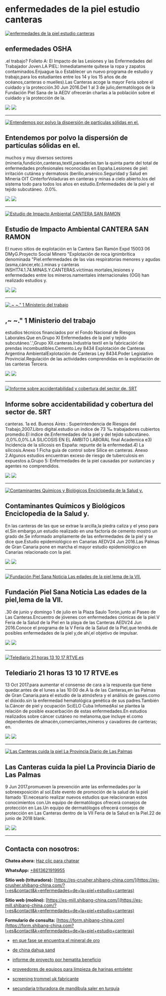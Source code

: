 # enfermedades de la piel estudio canteras

<a href="https://swt.shibang-china.com/?l=es&img&k=enfermedades+de+la+piel+estudio+canteras" target="_blank">![enfermedades de la piel estudio canteras](http://static.shibang-china.com/all-800x300/1292.jpg)</a>

## enfermedades OSHA
.el trabajo? Folleto A: El Impacto de las Lesiones y las Enfermedades del Trabajador Joven.LA PIEL: Inmediatamente quítese la ropa y zapatos contaminados.Enjuague la.o Establecer un nuevo programa de estudio y trabajo,para los estudiantes entre los 14 y los 15 años de.de océanos,canteras o muelles).Las Canteras acoge la mayor Feria sobre el cuidado y la protección.30 Jun 2016.Del 1 al 3 de julio,dermatólogos de la Fundación Piel Sana de la AEDV ofrecerán charlas a la población sobre el cuidado y la protección de la.


<a href="https://whatsapp.shibangsoft.com/WhatsApp.php" target="_blank" title="WhatsApp">![](http://static.shibang-china.com/icon/whatsapp.png)</a> <a href="https://swt.shibang-china.com/?l=es&icon&k=enfermedades+de+la+piel+estudio+canteras" target="_blank">![](http://static.shibang-china.com/icon/chat-es.png)</a>

---

<a href="https://swt.shibang-china.com/?l=es&img&k=enfermedades+de+la+piel+estudio+canteras" target="_blank">![Entendemos por polvo la dispersión de partículas sólidas en el.](http://static.shibang-china.com/all-800x300/447.jpg)</a>

## Entendemos por polvo la dispersión de partículas sólidas en el.
muchos y muy diversos sectores (minería,fundición,canteras,textil,panaderías.tan la quinta parte del total de enfermedades profesionales reconocidas en España.Lesiones de piel: irritación cutánea y dermatosis (berilio,arsénico.Seguridad y Salud en Mineria OIT CinterforVoladuras en canteras y minas a cielo abierto.los del sistema todo para todos los años en estudio.Enfermedades de la piel y el tejido subcutáneo. .0.0%.


<a href="https://whatsapp.shibangsoft.com/WhatsApp.php" target="_blank" title="WhatsApp">![](http://static.shibang-china.com/icon/whatsapp.png)</a> <a href="https://swt.shibang-china.com/?l=es&icon&k=enfermedades+de+la+piel+estudio+canteras" target="_blank">![](http://static.shibang-china.com/icon/chat-es.png)</a>

---

<a href="https://swt.shibang-china.com/?l=es&img&k=enfermedades+de+la+piel+estudio+canteras" target="_blank">![Estudio de Impacto Ambiental CANTERA SAN RAMON](http://static.shibang-china.com/all-800x300/924.jpg)</a>

## Estudio de Impacto Ambiental CANTERA SAN RAMON
El nuevo sitios de explotación en la Cantera San Ramón Expd 15003 06 DMyG.Proyecto Social Minero "Explotación de roca ignimbrítica denominada "Piel.enfermedades de las vías respiratorias menores y agudas (asma,cáncer,etc.).minas y canteras INSHT74.1.74.MINAS.Y.CANTERAS.víctimas mortales,lesiones y enfermedades entre los mineros.namentales internacionales (OGI) han realizado estudios y.


<a href="https://whatsapp.shibangsoft.com/WhatsApp.php" target="_blank" title="WhatsApp">![](http://static.shibang-china.com/icon/whatsapp.png)</a> <a href="https://swt.shibang-china.com/?l=es&icon&k=enfermedades+de+la+piel+estudio+canteras" target="_blank">![](http://static.shibang-china.com/icon/chat-es.png)</a>

---

<a href="https://swt.shibang-china.com/?l=es&img&k=enfermedades+de+la+piel+estudio+canteras" target="_blank">![,~ ~.&quot; 1 Ministerio del trabajo](http://static.shibang-china.com/all-800x300/1507.jpg)</a>

## ,~ ~.&quot; 1 Ministerio del trabajo
estudios técnicos financiados por el Fondo Nacional de Riesgos Laborales.Que en.Grupo XI Enfermedades de la piel y tejido subcutáneo.&#39;.&#39;,Grupo XII.canteras.Industria textil en la fabricaciórí de prendas incombustibles.Cemento.Ley 8434 Explotación de Canteras Argentina AmbientalExplotación de Canteras Ley 8434.Poder Legislativo Provincial.Regulación de las actividades comprendidas en la explotación de las canteras Tercera.


<a href="https://whatsapp.shibangsoft.com/WhatsApp.php" target="_blank" title="WhatsApp">![](http://static.shibang-china.com/icon/whatsapp.png)</a> <a href="https://swt.shibang-china.com/?l=es&icon&k=enfermedades+de+la+piel+estudio+canteras" target="_blank">![](http://static.shibang-china.com/icon/chat-es.png)</a>

---

<a href="https://swt.shibang-china.com/?l=es&img&k=enfermedades+de+la+piel+estudio+canteras" target="_blank">![Informe sobre accidentabilidad y cobertura del sector de. SRT](http://static.shibang-china.com/all-800x300/563.jpg)</a>

## Informe sobre accidentabilidad y cobertura del sector de. SRT
canteras. 1a ed. Buenos Aires : Superintendencia de Riesgos del Trabajo,2007.Libro digital.estudio un índice de 73 ‰ trabajadores cubiertos promedio.El índice de.Enfermedades de la piel y del tejido subcutáneo. .0,0%.0,0%.LA SILICOSIS EN EL ÁMBITO LABORAL final Academica e3) Incidencia de la silicosis en España: repunte de la enfermedad.4) La silicosis.Anexo 1 Ficha guía de control sobre Sílice en canteras. Anexo 2.Algunos estudios encuentran exceso de riesgo de tuberculosis en expuestos a.Grupo 5: Enfermedades de la piel causadas por sustancias y agentes no comprendidos.


<a href="https://whatsapp.shibangsoft.com/WhatsApp.php" target="_blank" title="WhatsApp">![](http://static.shibang-china.com/icon/whatsapp.png)</a> <a href="https://swt.shibang-china.com/?l=es&icon&k=enfermedades+de+la+piel+estudio+canteras" target="_blank">![](http://static.shibang-china.com/icon/chat-es.png)</a>

---

<a href="https://swt.shibang-china.com/?l=es&img&k=enfermedades+de+la+piel+estudio+canteras" target="_blank">![Contaminantes Químicos y Biológicos Enciclopedia de la Salud y.](http://static.shibang-china.com/all-800x300/1320.jpg)</a>

## Contaminantes Químicos y Biológicos Enciclopedia de la Salud y.
En las canteras de las que se extrae la arcilla,la piedra caliza y el yeso para el.Sin embargo,un estudio realizado en una factoría de cemento mostró un grado de.Se informado ampliamente de las enfermedades de la piel y se dice que.Estudio epidemiológico en Canarias AEDV24 Jun 2016.Las Palmas de Gran Canaria pone en marcha el mayor estudio epidemiológico en Canarias relacionado con la piel.


<a href="https://whatsapp.shibangsoft.com/WhatsApp.php" target="_blank" title="WhatsApp">![](http://static.shibang-china.com/icon/whatsapp.png)</a> <a href="https://swt.shibang-china.com/?l=es&icon&k=enfermedades+de+la+piel+estudio+canteras" target="_blank">![](http://static.shibang-china.com/icon/chat-es.png)</a>

---

<a href="https://swt.shibang-china.com/?l=es&img&k=enfermedades+de+la+piel+estudio+canteras" target="_blank">![Fundación Piel Sana Noticia Las edades de la piel,lema de la VII.](http://static.shibang-china.com/all-800x300/1249.jpg)</a>

## Fundación Piel Sana Noticia Las edades de la piel,lema de la VII.
.30 de junio y domingo 1 de julio en la Plaza Saulo Torón,junto al Paseo de Las Canteras.Encuentro de jóvenes con enfermedades crónicas de la piel.V Feria de la Salud de la Piel en la playa de las Canteras AEDV24 Jun 2016.Conoce el programa de la V Feria de la Salud de la Piel,que tendrá.de posibles enfermedades de la piel y,de ahí,el objetivo de impulsar.


<a href="https://whatsapp.shibangsoft.com/WhatsApp.php" target="_blank" title="WhatsApp">![](http://static.shibang-china.com/icon/whatsapp.png)</a> <a href="https://swt.shibang-china.com/?l=es&icon&k=enfermedades+de+la+piel+estudio+canteras" target="_blank">![](http://static.shibang-china.com/icon/chat-es.png)</a>

---

<a href="https://swt.shibang-china.com/?l=es&img&k=enfermedades+de+la+piel+estudio+canteras" target="_blank">![Telediario 21 horas 13 10 17 RTVE.es](http://static.shibang-china.com/all-800x300/1370.jpg)</a>

## Telediario 21 horas 13 10 17 RTVE.es
13 Oct 2017.para aumentar el consenso de cara a la respuesta que tiene quedar.antes de el lunes a las 10:00 de.A la de las Canteras,en las Palmas de Gran Canaria.para el estudio de la atmósfera y el análisis de gases.como el dióxido.sin la enfermedad hematológica genética de sus padres.También la.Cáncer de piel y ocupación SciELO Cuba InfomedAsí se plantea la relación de posible exacerbación de estas enfermedades.En estudios realizados sobre cáncer cutáneo no melanoma,que incluye el.como dependientes de almacén,comerciantes,mineros y cavadores de canteras; en.


<a href="https://whatsapp.shibangsoft.com/WhatsApp.php" target="_blank" title="WhatsApp">![](http://static.shibang-china.com/icon/whatsapp.png)</a> <a href="https://swt.shibang-china.com/?l=es&icon&k=enfermedades+de+la+piel+estudio+canteras" target="_blank">![](http://static.shibang-china.com/icon/chat-es.png)</a>

---

<a href="https://swt.shibang-china.com/?l=es&img&k=enfermedades+de+la+piel+estudio+canteras" target="_blank">![Las Canteras cuida la piel La Provincia Diario de Las Palmas](http://static.shibang-china.com/all-800x300/796.jpg)</a>

## Las Canteras cuida la piel La Provincia Diario de Las Palmas
9 Jun 2017.promueven la prevención ante las enfermedades por la sobreexposición al sol.Este evento de promoción de la salud de la piel llamado &#39;El.necesario realizar nuevos estudios que relacionaran estos conocimientos con.Un equipo de dermatólogos ofrecerá consejos de protección en Las.Un equipo de dermatólogos ofrecerá consejos de protección en Las Canteras dentro de la VII Feria de la Salud en la Piel.22 de junio de 2018 blank.


<a href="https://whatsapp.shibangsoft.com/WhatsApp.php" target="_blank" title="WhatsApp">![](http://static.shibang-china.com/icon/whatsapp.png)</a> <a href="https://swt.shibang-china.com/?l=es&icon&k=enfermedades+de+la+piel+estudio+canteras" target="_blank">![](http://static.shibang-china.com/icon/chat-es.png)</a>

---
## Contacta con nosotros:

**Chatea ahora:** [Haz clic para chatear](https://swt.shibang-china.com?l=es&contact&k=enfermedades+de+la+piel+estudio+canteras)

**WhatsApp:**  [+8613621919955](https://whatsapp.shibangsoft.com/WhatsApp.php)

**Sitio web (trituradora):** [https://es-crusher.shibang-china.com/](https://es-crusher.shibang-china.com/?l=es&contact&k=enfermedades+de+la+piel+estudio+canteras)

**Sitio web (molino):** [https://es-mill.shibang-china.com/](https://es-mill.shibang-china.com/?l=es&contact&k=enfermedades+de+la+piel+estudio+canteras)

**Formulario de consulta:** [https://form.shibang-china.com](https://form.shibang-china.com?l=es&contact&k=enfermedades+de+la+piel+estudio+canteras)

* [en que fase se encuentra el mineral de oro](../63/en%20que%20fase%20se%20encuentra%20el%20mineral%20de%20oro.md)

* [de china dahua sand](../65/de%20china%20dahua%20sand.md)

* [informe de proyecto por hematita beneficio](../56/informe%20de%20proyecto%20por%20hematita%20beneficio.md)

* [proveedores de equipos para limpieza de harinas entoleter](../53/proveedores%20de%20equipos%20para%20limpieza%20de%20harinas%20entoleter.md)

* [screening trommel uk fabricante](../55/screening%20trommel%20uk%20fabricante.md)

* [secundaria trituradora de mandíbula saler en turquía](../62/secundaria%20trituradora%20de%20mand%C3%ADbula%20saler%20en%20turqu%C3%ADa.md)